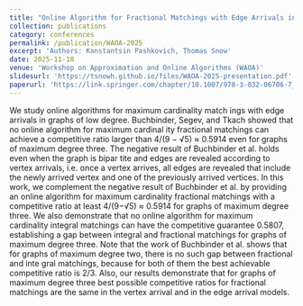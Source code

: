 ```yaml
---
title: "Online Algorithm for Fractional Matchings with Edge Arrivals in Graphs of Maximum Degree Three"
collection: publications
category: conferences
permalink: /publication/WAOA-2025
excerpt: 'Authors: Kanstantsin Pashkovich, Thomas Snow'
date: 2025-11-10
venue: 'Workshop on Approximation and Online Algorithms (WAOA)'
slidesurl: 'https://tsnowh.github.io/files/WAOA-2025-presentation.pdf'
paperurl: 'https://link.springer.com/chapter/10.1007/978-3-032-06706-7_14'
---
```

<!---
paperurl: 'http://academicpages.github.io/files/paper1.pdf'
citation: 'Your Name, You. (2009). &quot;Paper Title Number 1.&quot; <i>Journal 1</i>. 1(1).'
bibtexurl: 'https://tsnowh.github.io/files/WAOA-proceedings.bib'
-->

We study online algorithms for maximum cardinality match
ings with edge arrivals in graphs of low degree. Buchbinder, Segev,
 and Tkach showed that no online algorithm for maximum cardinal
ity fractional matchings can achieve a competitive ratio larger than
 4/(9 − √5) ≈ 0.5914 even for graphs of maximum degree three. The
 negative result of Buchbinder et al. holds even when the graph is bipar
tite and edges are revealed according to vertex arrivals, i.e. once a vertex
 arrives, all edges are revealed that include the newly arrived vertex and
 one of the previously arrived vertices. In this work, we complement the
 negative result of Buchbinder et al. by providing an online algorithm
 for maximum cardinality fractional matchings with a competitive ratio
 at least 4/(9−√5) ≈ 0.5914 for graphs of maximum degree three. We also
 demonstrate that no online algorithm for maximum cardinality integral
 matchings can have the competitive guarantee 0.5807, establishing a gap
 between integral and fractional matchings for graphs of maximum degree
 three. Note that the work of Buchbinder et al. shows that for graphs of
 maximum degree two, there is no such gap between fractional and inte
gral matchings, because for both of them the best achievable competitive
 ratio is 2/3. Also, our results demonstrate that for graphs of maximum
 degree three best possible competitive ratios for fractional matchings are
 the same in the vertex arrival and in the edge arrival models.
